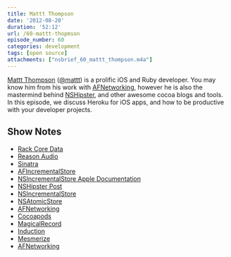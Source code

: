 ```yaml
---
title: Mattt Thompson
date: '2012-08-20'
duration: '52:12'
url: /60-mattt-thopmson
episode_number: 60
categories: development
tags: [open source]
attachments: ["nsbrief_60_mattt_thompson.m4a"]
---
```


[Mattt Thompson](http://mattt.me) ([@mattt](http://twitter.com/mattt)) is a prolific iOS and Ruby developer. You may know him from his work with [AFNetworking](http://afnetworking.com), however he is also the mastermind behind [NSHipster](http://nshipster.com), and other awesome cocoa blogs and tools. In this episode, we discuss Heroku for iOS apps, and how to be productive with your developer projects.

## Show Notes
- [Rack Core Data](https://github.com/mattt/rack-core-data)
- [Reason Audio](http://en.wikipedia.org/wiki/Reason_(software))
- [Sinatra](http://sinatrarb.com)
- [AFIncrementalStore](https://github.com/AFNetworking/AFIncrementalStore)
- [NSIncrementalStore Apple Documentation ](https://developer.apple.com/library/mac/#documentation/CoreData/Reference/NSIncrementalStore_Class/Reference/NSIncrementalStore.html)
- [NSHipster Post](http://nshipster.com/nsincrementalstore/)
- [NSIncrementalStore](https://developer.apple.com/library/mac/#documentation/CoreData/Reference/NSIncrementalStore_Class/Reference/NSIncrementalStore.html)
- [NSAtomicStore](https://developer.apple.com/library/mac/#documentation/Cocoa/Reference/NSAtomicStore_class/Reference/NSAtomicStore.html#//apple_ref/doc/uid/TP40004519)
- [AFNetworking](http://afnetworking.com)
- [Cocoapods](http://cocoapods.org)
- [MagicalRecord](http://magicalrecord.com)
- [Induction](http://inductionapp.com)
- [Mesmerize](https://mesmerizeapp.com)
- [AFNetworking](http://afnetworking.com)
